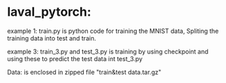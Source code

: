 # laval_pytorch:

example 1: train.py is python code for training the MNIST data, Spliting the training data into test and train.

example 3: train_3.py and test_3.py is training by using checkpoint and using these to predict the test data int test_3.py

Data: is enclosed in zipped file "train&test data.tar.gz"
